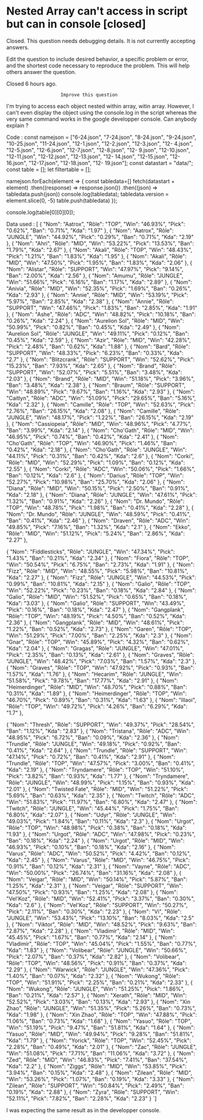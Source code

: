 
# Nested Array can't access in script but can in console [closed]







Closed. This question needs debugging details. It is not currently accepting answers.
                        
                    










 Edit the question to include desired behavior, a specific problem or error, and the shortest code necessary to reproduce the problem. This will help others answer the question.


Closed 6 hours ago.







                        Improve this question
                    



I'm trying to access each object nested within array, witin array. However, I can't even display the object using the console.log in the script whereas the very same command works in the google developper console. Can anybody explain ?



Code :
const namejson = ["6-24.json", "7-24.json", "8-24.json", "9-24.json", 
"10-25.json", "11-24.json", "12-1.json", "12-2.json", "12-3.json", "12- 
 4.json", "12-5.json", "12-6.json", "12-7.json", "12-8.json", "12- 
 9.json", "12-10.json", "12-11.json", "12-12.json", "12-13.json", "12- 
 14.json", "12-15.json", "12-16.json", "12-17.json", "12-18.json", "12- 
 19.json"];
const datastart = "data/";
const table = [];
let filtertable = [];

namejson.forEach(element => {
const tabledata=[]
fetch(datastart + element)
    .then((response) => response.json())
    .then((json) => tabledata.push(json))
    console.log(tabledata);
    tabledata.version = element.slice(0, -5)
    table.push(tabledata)
});




console.log(table[0][0][0]);

Data used :
 [
{
    "Nom": "Aatrox",
    "Rôle": "TOP",
    "Win": "46.93%",
    "Pick": "0.62%",
    "Ban": "0.71%",
    "Kda": "1.97"
},
{
    "Nom": "Aatrox",
    "Rôle": "JUNGLE",
    "Win": "44.92%",
    "Pick": "0.29%",
    "Ban": "0.71%",
    "Kda": "2.19"
},
{
    "Nom": "Ahri",
    "Rôle": "MID",
    "Win": "53.22%",
    "Pick": "13.53%",
    "Ban": "1.79%",
    "Kda": "2.67"
},
{
    "Nom": "Akali",
    "Rôle": "TOP",
    "Win": "48.43%",
    "Pick": "1.21%",
    "Ban": "1.83%",
    "Kda": "1.95"
},
{
    "Nom": "Akali",
    "Rôle": "MID",
    "Win": "47.50%",
    "Pick": "1.95%",
    "Ban": "1.83%",
    "Kda": "2.06"
},
{
    "Nom": "Alistar",
    "Rôle": "SUPPORT",
    "Win": "47.97%",
    "Pick": "9.14%",
    "Ban": "2.00%",
    "Kda": "2.56"
},
{
    "Nom": "Amumu",
    "Rôle": "JUNGLE",
    "Win": "51.66%",
    "Pick": "6.16%",
    "Ban": "1.17%",
    "Kda": "2.89"
},
{
    "Nom": "Anivia",
    "Rôle": "MID",
    "Win": "52.35%",
    "Pick": "1.69%",
    "Ban": "0.26%",
    "Kda": "2.93"
},
{
    "Nom": "Annie",
    "Rôle": "MID",
    "Win": "53.19%",
    "Pick": "5.97%",
    "Ban": "2.85%",
    "Kda": "2.38"
},
{
    "Nom": "Annie",
    "Rôle": "SUPPORT",
    "Win": "47.46%",
    "Pick": "1.83%",
    "Ban": "2.85%",
    "Kda": "1.91"
},
{
    "Nom": "Ashe",
    "Rôle": "ADC",
    "Win": "48.82%",
    "Pick": "10.18%",
    "Ban": "0.26%",
    "Kda": "2.24"
},
{
    "Nom": "Aurelion Sol",
    "Rôle": "MID",
    "Win": "50.99%",
    "Pick": "0.82%",
    "Ban": "0.45%",
    "Kda": "2.49"
},
{
    "Nom": "Aurelion Sol",
    "Rôle": "JUNGLE",
    "Win": "49.11%",
    "Pick": "0.12%",
    "Ban": "0.45%",
    "Kda": "2.59"
},
{
    "Nom": "Azir",
    "Rôle": "MID",
    "Win": "42.28%",
    "Pick": "2.48%",
    "Ban": "0.62%",
    "Kda": "1.88"
},
{
    "Nom": "Bard",
    "Rôle": "SUPPORT",
    "Win": "48.33%",
    "Pick": "6.23%",
    "Ban": "0.33%",
    "Kda": "2.7"
},
{
    "Nom": "Blitzcrank",
    "Rôle": "SUPPORT",
    "Win": "52.62%",
    "Pick": "15.23%",
    "Ban": "7.93%",
    "Kda": "2.65"
},
{
    "Nom": "Brand",
    "Rôle": "SUPPORT",
    "Win": "52.07%",
    "Pick": "5.51%",
    "Ban": "3.48%",
    "Kda": "2.03"
},
{
    "Nom": "Brand",
    "Rôle": "MID",
    "Win": "51.18%",
    "Pick": "3.96%",
    "Ban": "3.48%",
    "Kda": "2.38"
},
{
    "Nom": "Braum",
    "Rôle": "SUPPORT",
    "Win": "48.89%",
    "Pick": "9.67%",
    "Ban": "1.16%",
    "Kda": "2.93"
},
{
    "Nom": "Caitlyn",
    "Rôle": "ADC",
    "Win": "51.09%",
    "Pick": "29.65%",
    "Ban": "5.16%",
    "Kda": "2.32"
},
{
    "Nom": "Camille",
    "Rôle": "TOP",
    "Win": "52.63%",
    "Pick": "2.76%",
    "Ban": "26.15%",
    "Kda": "2.08"
},
{
    "Nom": "Camille",
    "Rôle": "JUNGLE",
    "Win": "48.17%",
    "Pick": "1.22%",
    "Ban": "26.15%",
    "Kda": "2.19"
},
{
    "Nom": "Cassiopeia",
    "Rôle": "MID",
    "Win": "48.96%",
    "Pick": "4.77%",
    "Ban": "3.99%",
    "Kda": "2.14"
},
{
    "Nom": "Cho'Gath",
    "Rôle": "MID",
    "Win": "46.95%",
    "Pick": "0.74%",
    "Ban": "0.42%",
    "Kda": "2.41"
},
{
    "Nom": "Cho'Gath",
    "Rôle": "TOP",
    "Win": "46.90%",
    "Pick": "1.46%",
    "Ban": "0.42%",
    "Kda": "2.18"
},
{
    "Nom": "Cho'Gath",
    "Rôle": "JUNGLE",
    "Win": "44.11%",
    "Pick": "0.31%",
    "Ban": "0.42%",
    "Kda": "2.6"
},
{
    "Nom": "Corki",
    "Rôle": "MID",
    "Win": "52.29%",
    "Pick": "1.09%",
    "Ban": "0.12%",
    "Kda": "2.55"
},
{
    "Nom": "Corki",
    "Rôle": "ADC",
    "Win": "50.06%",
    "Pick": "1.66%",
    "Ban": "0.12%",
    "Kda": "2.6"
},
{
    "Nom": "Darius",
    "Rôle": "TOP",
    "Win": "52.27%",
    "Pick": "10.98%",
    "Ban": "25.70%",
    "Kda": "2.06"
},
{
    "Nom": "Diana",
    "Rôle": "MID",
    "Win": "50.15%",
    "Pick": "2.50%",
    "Ban": "0.91%",
    "Kda": "2.18"
},
{
    "Nom": "Diana",
    "Rôle": "JUNGLE",
    "Win": "47.61%",
    "Pick": "1.32%",
    "Ban": "0.91%",
    "Kda": "2.26"
},
{
    "Nom": "Dr. Mundo",
    "Rôle": "TOP",
    "Win": "48.78%",
    "Pick": "1.98%",
    "Ban": "0.41%",
    "Kda": "2.28"
},
{
    "Nom": "Dr. Mundo",
    "Rôle": "JUNGLE",
    "Win": "48.59%",
    "Pick": "0.41%",
    "Ban": "0.41%",
    "Kda": "2.46"
},
{
    "Nom": "Draven",
    "Rôle": "ADC",
    "Win": "49.85%",
    "Pick": "7.16%",
    "Ban": "1.32%",
    "Kda": "2.1"
},
{
    "Nom": "Ekko",
    "Rôle": "MID",
    "Win": "51.12%",
    "Pick": "5.24%",
    "Ban": "2.86%",
    "Kda": "2.27"
},

{
    "Nom": "Fiddlesticks",
    "Rôle": "JUNGLE",
    "Win": "47.34%",
    "Pick": "1.43%",
    "Ban": "0.21%",
    "Kda": "2.34"
},
{
    "Nom": "Fiora",
    "Rôle": "TOP",
    "Win": "50.54%",
    "Pick": "6.75%",
    "Ban": "2.73%",
    "Kda": "1.91"
},
{
    "Nom": "Fizz",
    "Rôle": "MID",
    "Win": "48.55%",
    "Pick": "5.98%",
    "Ban": "10.81%",
    "Kda": "2.27"
},
{
    "Nom": "Fizz",
    "Rôle": "JUNGLE",
    "Win": "44.53%",
    "Pick": "0.99%",
    "Ban": "10.81%",
    "Kda": "2.15"
},
{
    "Nom": "Galio",
    "Rôle": "TOP",
    "Win": "52.22%",
    "Pick": "0.23%",
    "Ban": "0.18%",
    "Kda": "2.84"
},
{
    "Nom": "Galio",
    "Rôle": "MID",
    "Win": "51.52%",
    "Pick": "0.65%",
    "Ban": "0.18%",
    "Kda": "3.03"
},
{
    "Nom": "Galio",
    "Rôle": "SUPPORT",
    "Win": "43.49%",
    "Pick": "0.16%",
    "Ban": "0.18%",
    "Kda": "2.47"
},
{
    "Nom": "Gangplank",
    "Rôle": "TOP",
    "Win": "48.19%",
    "Pick": "4.50%",
    "Ban": "0.52%",
    "Kda": "2.36"
},
{
    "Nom": "Gangplank",
    "Rôle": "MID",
    "Win": "48.61%",
    "Pick": "1.22%",
    "Ban": "0.52%",
    "Kda": "2.73"
},
{
    "Nom": "Garen",
    "Rôle": "TOP",
    "Win": "51.29%",
    "Pick": "7.00%",
    "Ban": "2.25%",
    "Kda": "2.3"
},
{
    "Nom": "Gnar",
    "Rôle": "TOP",
    "Win": "45.89%",
    "Pick": "4.32%",
    "Ban": "0.62%",
    "Kda": "2.04"
},
{
    "Nom": "Gragas",
    "Rôle": "JUNGLE",
    "Win": "47.01%",
    "Pick": "2.35%",
    "Ban": "0.13%",
    "Kda": "2.61"
},
{
    "Nom": "Graves",
    "Rôle": "JUNGLE",
    "Win": "48.42%",
    "Pick": "7.03%",
    "Ban": "1.57%",
    "Kda": "2.3"
},
{
    "Nom": "Graves",
    "Rôle": "TOP",
    "Win": "47.92%",
    "Pick": "0.93%",
    "Ban": "1.57%",
    "Kda": "1.76"
},
{
    "Nom": "Hecarim",
    "Rôle": "JUNGLE",
    "Win": "51.58%",
    "Pick": "9.78%",
    "Ban": "17.77%",
    "Kda": "2.91"
},
{
    "Nom": "Heimerdinger",
    "Rôle": "MID",
    "Win": "48.70%",
    "Pick": "0.88%",
    "Ban": "0.31%",
    "Kda": "1.89"
},
{
    "Nom": "Heimerdinger",
    "Rôle": "TOP",
    "Win": "46.70%",
    "Pick": "0.89%",
    "Ban": "0.31%",
    "Kda": "1.63"
},
{
    "Nom": "Illaoi",
    "Rôle": "TOP",
    "Win": "49.72%",
    "Pick": "4.26%",
    "Ban": "6.29%",
    "Kda": "1.7"
},

{
    "Nom": "Thresh",
    "Rôle": "SUPPORT",
    "Win": "49.37%",
    "Pick": "28.54%",
    "Ban": "1.12%",
    "Kda": "2.83"
},
{
    "Nom": "Tristana",
    "Rôle": "ADC",
    "Win": "48.95%",
    "Pick": "6.72%",
    "Ban": "0.09%",
    "Kda": "2.36"
},
{
    "Nom": "Trundle",
    "Rôle": "JUNGLE",
    "Win": "49.18%",
    "Pick": "0.92%",
    "Ban": "0.41%",
    "Kda": "2.64"
},
{
    "Nom": "Trundle",
    "Rôle": "SUPPORT",
    "Win": "47.14%",
    "Pick": "0.72%",
    "Ban": "0.41%",
    "Kda": "2.91"
},
{
    "Nom": "Trundle",
    "Rôle": "TOP",
    "Win": "47.57%",
    "Pick": "3.00%",
    "Ban": "0.41%",
    "Kda": "2.19"
},
{
    "Nom": "Tryndamere",
    "Rôle": "TOP",
    "Win": "51.10%",
    "Pick": "3.82%",
    "Ban": "0.93%",
    "Kda": "1.77"
},
{
    "Nom": "Tryndamere",
    "Rôle": "JUNGLE",
    "Win": "48.99%",
    "Pick": "1.15%",
    "Ban": "0.93%",
    "Kda": "2.01"
},
{
    "Nom": "Twisted Fate",
    "Rôle": "MID",
    "Win": "51.22%",
    "Pick": "5.69%",
    "Ban": "0.63%",
    "Kda": "2.35"
},
{
    "Nom": "Twitch",
    "Rôle": "ADC",
    "Win": "51.83%",
    "Pick": "11.97%",
    "Ban": "6.80%",
    "Kda": "2.47"
},
{
    "Nom": "Twitch",
    "Rôle": "JUNGLE",
    "Win": "45.44%",
    "Pick": "1.75%",
    "Ban": "6.80%",
    "Kda": "2.07"
},
{
    "Nom": "Udyr",
    "Rôle": "JUNGLE",
    "Win": "49.03%",
    "Pick": "1.84%",
    "Ban": "0.11%",
    "Kda": "2.3"
},
{
    "Nom": "Urgot",
    "Rôle": "TOP",
    "Win": "48.98%",
    "Pick": "0.38%",
    "Ban": "0.18%",
    "Kda": "1.93"
},
{
    "Nom": "Urgot",
    "Rôle": "ADC",
    "Win": "47.98%",
    "Pick": "0.23%",
    "Ban": "0.18%",
    "Kda": "2.24"
},
{
    "Nom": "Urgot",
    "Rôle": "MID",
    "Win": "46.93%",
    "Pick": "0.10%",
    "Ban": "0.18%",
    "Kda": "2.16"
},
{
    "Nom": "Varus",
    "Rôle": "ADC",
    "Win": "50.52%",
    "Pick": "4.42%",
    "Ban": "0.12%",
    "Kda": "2.45"
},
{
    "Nom": "Varus",
    "Rôle": "MID",
    "Win": "46.75%",
    "Pick": "0.91%",
    "Ban": "0.12%",
    "Kda": "2.31"
},
{
    "Nom": "Vayne",
    "Rôle": "ADC",
    "Win": "50.00%",
    "Pick": "26.74%",
    "Ban": "31.16%",
    "Kda": "2.08"
},
{
    "Nom": "Veigar",
    "Rôle": "MID",
    "Win": "50.14%",
    "Pick": "5.87%",
    "Ban": "1.25%",
    "Kda": "2.31"
},
{
    "Nom": "Veigar",
    "Rôle": "SUPPORT",
    "Win": "47.50%",
    "Pick": "0.93%",
    "Ban": "1.25%",
    "Kda": "2.08"
},
{
    "Nom": "Vel'Koz",
    "Rôle": "MID",
    "Win": "52.41%",
    "Pick": "3.37%",
    "Ban": "0.30%",
    "Kda": "2.6"
},
{
    "Nom": "Vel'Koz",
    "Rôle": "SUPPORT",
    "Win": "50.27%",
    "Pick": "2.11%",
    "Ban": "0.30%",
    "Kda": "2.23"
},
{
    "Nom": "Vi",
    "Rôle": "JUNGLE",
    "Win": "53.43%",
    "Pick": "13.10%",
    "Ban": "8.03%",
    "Kda": "2.5"
},
{
    "Nom": "Viktor",
    "Rôle": "MID",
    "Win": "48.52%",
    "Pick": "9.63%",
    "Ban": "2.87%",
    "Kda": "2.28"
},
{
    "Nom": "Vladimir",
    "Rôle": "MID",
    "Win": "45.45%",
    "Pick": "1.67%",
    "Ban": "0.77%",
    "Kda": "2.14"
},
{
    "Nom": "Vladimir",
    "Rôle": "TOP",
    "Win": "45.04%",
    "Pick": "1.55%",
    "Ban": "0.77%",
    "Kda": "1.83"
},
{
    "Nom": "Volibear",
    "Rôle": "JUNGLE",
    "Win": "50.66%",
    "Pick": "2.07%",
    "Ban": "0.37%",
    "Kda": "2.82"
},
{
    "Nom": "Volibear",
    "Rôle": "TOP",
    "Win": "48.56%",
    "Pick": "0.91%",
    "Ban": "0.37%",
    "Kda": "2.29"
},
{
    "Nom": "Warwick",
    "Rôle": "JUNGLE",
    "Win": "47.36%",
    "Pick": "1.40%",
    "Ban": "0.07%",
    "Kda": "2.32"
},
{
    "Nom": "Wukong",
    "Rôle": "TOP",
    "Win": "51.91%",
    "Pick": "2.25%",
    "Ban": "0.21%",
    "Kda": "2.33"
},
{
    "Nom": "Wukong",
    "Rôle": "JUNGLE",
    "Win": "51.25%",
    "Pick": "1.86%",
    "Ban": "0.21%",
    "Kda": "2.57"
},
{
    "Nom": "Xerath",
    "Rôle": "MID",
    "Win": "52.52%",
    "Pick": "3.03%",
    "Ban": "0.13%",
    "Kda": "2.93"
},
{
    "Nom": "Xin Zhao",
    "Rôle": "JUNGLE",
    "Win": "51.35%",
    "Pick": "5.26%",
    "Ban": "0.73%",
    "Kda": "1.98"
},
{
    "Nom": "Xin Zhao",
    "Rôle": "TOP",
    "Win": "47.88%",
    "Pick": "1.06%",
    "Ban": "0.73%",
    "Kda": "1.68"
},
{
    "Nom": "Yasuo",
    "Rôle": "TOP",
    "Win": "51.19%",
    "Pick": "9.47%",
    "Ban": "51.81%",
    "Kda": "1.64"
},
{
    "Nom": "Yasuo",
    "Rôle": "MID",
    "Win": "49.94%",
    "Pick": "9.28%",
    "Ban": "51.81%",
    "Kda": "1.79"
},
{
    "Nom": "Yorick",
    "Rôle": "TOP",
    "Win": "52.45%",
    "Pick": "2.28%",
    "Ban": "0.49%",
    "Kda": "2.01"
},
{
    "Nom": "Zac",
    "Rôle": "JUNGLE",
    "Win": "51.08%",
    "Pick": "7.71%",
    "Ban": "11.06%",
    "Kda": "3.72"
},
{
    "Nom": "Zed",
    "Rôle": "MID",
    "Win": "46.83%",
    "Pick": "7.41%",
    "Ban": "37.54%",
    "Kda": "2.2"
},
{
    "Nom": "Ziggs",
    "Rôle": "MID",
    "Win": "53.85%",
    "Pick": "3.94%",
    "Ban": "0.15%",
    "Kda": "2.48"
},
{
    "Nom": "Zilean",
    "Rôle": "MID",
    "Win": "53.26%",
    "Pick": "1.07%",
    "Ban": "0.19%",
    "Kda": "3.33"
},
{
    "Nom": "Zilean",
    "Rôle": "SUPPORT",
    "Win": "50.84%",
    "Pick": "2.49%",
    "Ban": "0.19%",
    "Kda": "2.88"
},
{
    "Nom": "Zyra",
    "Rôle": "SUPPORT",
    "Win": "52.11%",
    "Pick": "7.82%",
    "Ban": "2.28%",
    "Kda": "2.23"
}
`]

I was expecting the same result as in the developper console.

        